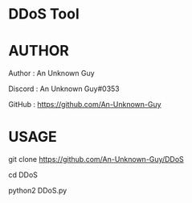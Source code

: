 # DDoS Tool

# AUTHOR
Author : An Unknown Guy

Discord : An Unknown Guy#0353

GitHub : https://github.com/An-Unknown-Guy

# USAGE
git clone https://github.com/An-Unknown-Guy/DDoS

cd DDoS

python2 DDoS.py
